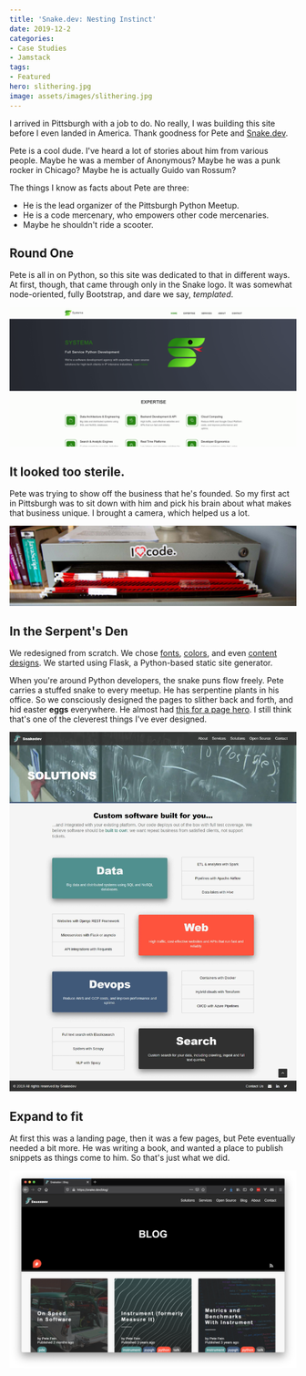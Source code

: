 ```yaml
---
title: 'Snake.dev: Nesting Instinct'
date: 2019-12-2
categories:
- Case Studies
- Jamstack
tags:
- Featured
hero: slithering.jpg
image: assets/images/slithering.jpg
---
```


I arrived in Pittsburgh with a job to do. No really, I was building this site before I even landed in America. Thank goodness for Pete and <a href='https://www.snake.dev' target='_blank'>Snake.dev</a>.

Pete is a cool dude. I've heard a lot of stories about him from various people. Maybe he was a member of Anonymous? Maybe he was a punk rocker in Chicago? Maybe he is actually Guido van Rossum?

The things I know as facts about Pete are three: 
- He is the lead organizer of the Pittsburgh Python Meetup. 
- He is a code mercenary, who empowers other code mercenaries. 
- Maybe he shouldn't ride a scooter.

## Round One
Pete is all in on Python, so this site was dedicated to that in different ways. At first, though, that came through only in the Snake logo. It was somewhat node-oriented, fully Bootstrap, and dare we say, _templated_.

![Systema Dev](/assets/images/portfolio/systema-dev.png "Early Snake Dev")

## It looked too sterile.
Pete was trying to show off the business that he's founded. So my first act in Pittsburgh was to sit down with him and pick his brain about what makes that business unique. I brought a camera, which helped us a lot.

![Pete's File Cabinet](/assets/images/portfolio/snakedev_files.jpg " ")

## In the Serpent's Den
We redesigned from scratch. We chose <a href='https://codepen.io/benjithaimmortal/full/zQLqgv' target='_blank'>fonts</a>, <a href='https://codepen.io/benjithaimmortal/full/BeXdQX' target='_blank'>colors</a>, and even <a href='https://codepen.io/benjithaimmortal/full/NVVYKJ' target='_blank'>content designs</a>. We started using Flask, a Python-based static site generator.

When you're around Python developers, the snake puns flow freely. Pete carries a stuffed snake to every meetup. He has serpentine plants in his office. So we consciously designed the pages to slither back and forth, and hid easter **eggs** everywhere. He almost had [this for a page hero](https://codepen.io/benjithaimmortal/pen/gNNbwR). I still think that's one of the cleverest things I've ever designed.

![Snakedev](/assets/images/portfolio/snakedev1.webp "The Site")

## Expand to fit
At first this was a landing page, then it was a few pages, but Pete eventually needed a bit more. He was writing a book, and wanted a place to publish snippets as things come to him. So that's just what we did.

![Snakedev Blog](/assets/images/portfolio/snakedev_blog.png "The Blog")